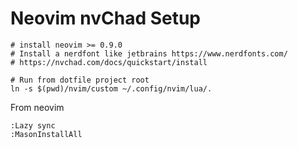 # Neovim nvChad Setup
```
# install neovim >= 0.9.0
# Install a nerdfont like jetbrains https://www.nerdfonts.com/
# https://nvchad.com/docs/quickstart/install

# Run from dotfile project root
ln -s $(pwd)/nvim/custom ~/.config/nvim/lua/.
```

From neovim
```
:Lazy sync
:MasonInstallAll
```
